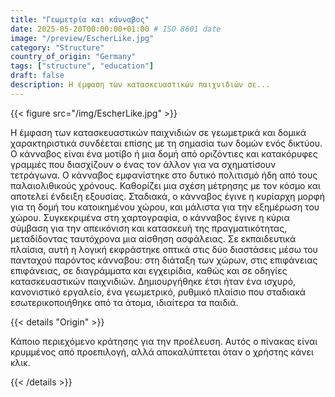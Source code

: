 ```yaml
---
title: "Γεωμετρία και κάνναβος"
date: 2025-05-20T00:00:00+01:00 # ISO 8601 date
image: "/preview/EscherLike.jpg"
category: "Structure"
country_of_origin: "Germany"
tags: ["structure", "education"]
draft: false
description: Η έμφαση των κατασκευαστικών παιχνιδιών σε...
---
```




{{< figure src="/img/EscherLike.jpg" >}}

Η έμφαση των κατασκευαστικών παιχνιδιών σε γεωμετρικά και δομικά χαρακτηριστικά συνδέεται επίσης με τη σημασία των δομών ενός δικτύου. Ο κάνναβος είναι ένα μοτίβο ή μια δομή από οριζόντιες και κατακόρυφες γραμμές που διασχίζουν ο ένας τον άλλον για να σχηματίσουν τετράγωνα. Ο κάνναβος εμφανίστηκε στο δυτικό πολιτισμό ήδη από τους παλαιολιθικούς χρόνους. Καθορίζει μια σχέση μέτρησης με τον κόσμο και αποτελεί ένδειξη εξουσίας. Σταδιακά, ο κάνναβος έγινε η κυρίαρχη μορφή για τη δομή του κατοικημένου χώρου, και μάλιστα για την εξημέρωση του χώρου. Συγκεκριμένα στη χαρτογραφία, ο κάνναβος έγινε η κύρια σύμβαση για την απεικόνιση και κατασκευή της πραγματικότητας, μεταδίδοντας ταυτόχρονα μια αίσθηση ασφάλειας. Σε εκπαιδευτικά πλαίσια, αυτή η λογική εκφράστηκε οπτικά στις δύο διαστάσεις μέσω του πανταχού παρόντος κάνναβου: στη διάταξη των χώρων, στις επιφάνειας επιφάνειας, σε διαγράμματα και εγχειρίδια, καθώς και σε οδηγίες κατασκευαστικών παιχνιδιών. Δημιουργήθηκε έτσι ήταν ένα ισχυρό, κανονιστικό εργαλείο, ένα γεωμετρικό, ρυθμικό πλαίσιο που σταδιακά εσωτερικοποιήθηκε από τα άτομα, ιδιαίτερα τα παιδιά.

{{< details "Origin" >}}

Κάποιο περιεχόμενο κράτησης για την προέλευση. Αυτός ο πίνακας είναι κρυμμένος από προεπιλογή, αλλά αποκαλύπτεται όταν ο χρήστης κάνει κλικ.

{{< /details >}}

